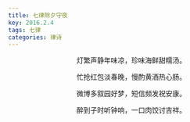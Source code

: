```yaml
---
title: 七律除夕守夜
key: 2016.2.4
tags: 七律
categories: 律诗
---
```


<p align="center">灯繁声静年味凉，珍味海鲜甜糯汤。
</p>
<p align="center">忙抢红包淡春晚，慢酌黄酒热心肠。
</p>
<p align="center">微博多叙园好梦，短信频发祝安康。
</p>
<p align="center">醉到子时听钟响，一口肉饺讨吉祥。
</p>
